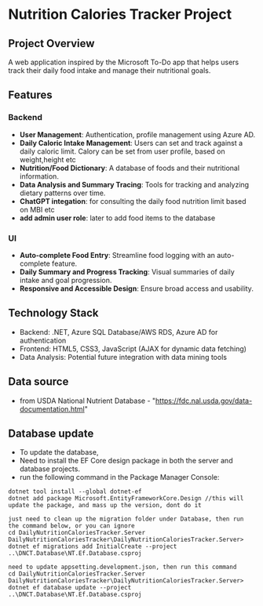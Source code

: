 # Nutrition Calories Tracker Project

## Project Overview
A web application inspired by the Microsoft To-Do app that helps users track their daily food intake and manage their nutritional goals.

## Features

### Backend
- **User Management**: Authentication, profile management using Azure AD.
- **Daily Caloric Intake Management**: Users can set and track against a daily caloric limit. Calory can be set from user profile, based on weight,height etc
- **Nutrition/Food Dictionary**: A database of foods and their nutritional information.
- **Data Analysis and Summary Tracing**: Tools for tracking and analyzing dietary patterns over time.
- **ChatGPT integation**: for consulting the daily food nutrition limit based on MBI etc
- **add admin user role**: later to add food items to the database
  
### UI
- **Auto-complete Food Entry**: Streamline food logging with an auto-complete feature.
- **Daily Summary and Progress Tracking**: Visual summaries of daily intake and goal progression.
- **Responsive and Accessible Design**: Ensure broad access and usability.

## Technology Stack
- Backend: .NET, Azure SQL Database/AWS RDS, Azure AD for authentication
- Frontend: HTML5, CSS3, JavaScript (AJAX for dynamic data fetching)
- Data Analysis: Potential future integration with data mining tools


## Data source
- from USDA National Nutrient Database - "https://fdc.nal.usda.gov/data-documentation.html"


## Database update
- To update the database,
- Need to install the EF Core design package in both the server and database projects.
- run the following command in the Package Manager Console:
```
dotnet tool install --global dotnet-ef
dotnet add package Microsoft.EntityFrameworkCore.Design //this will update the package, and mass up the version, dont do it

just need to clean up the migration folder under Database, then run the command below, or you can ignore
cd DailyNutritionCaloriesTracker.Server
DailyNutritionCaloriesTracker\DailyNutritionCaloriesTracker.Server> dotnet ef migrations add InitialCreate --project ..\DNCT.Database\NT.Ef.Database.csproj

need to update appsetting.development.json, then run this command
cd DailyNutritionCaloriesTracker.Server
DailyNutritionCaloriesTracker\DailyNutritionCaloriesTracker.Server> dotnet ef database update --project ..\DNCT.Database\NT.Ef.Database.csproj
```